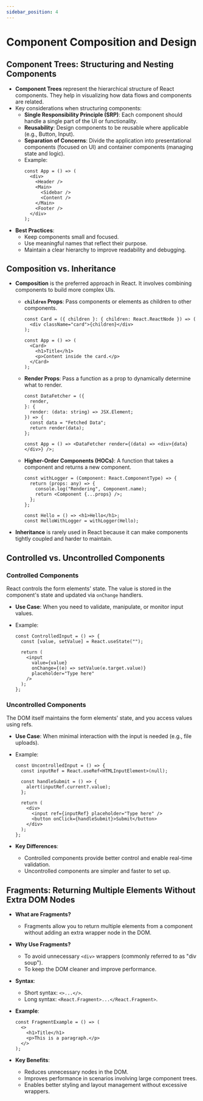 ```yaml
---
sidebar_position: 4
---
```


# Component Composition and Design

## Component Trees: Structuring and Nesting Components

- **Component Trees** represent the hierarchical structure of React components. They help in visualizing how data flows and components are related.
- Key considerations when structuring components:
  - **Single Responsibility Principle (SRP)**: Each component should handle a single part of the UI or functionality.
  - **Reusability**: Design components to be reusable where applicable (e.g., Button, Input).
  - **Separation of Concerns**: Divide the application into presentational components (focused on UI) and container components (managing state and logic).
  - Example:
    ```tsx
    const App = () => (
      <div>
        <Header />
        <Main>
          <Sidebar />
          <Content />
        </Main>
        <Footer />
      </div>
    );
    ```
- **Best Practices**:
  - Keep components small and focused.
  - Use meaningful names that reflect their purpose.
  - Maintain a clear hierarchy to improve readability and debugging.

## Composition vs. Inheritance

- **Composition** is the preferred approach in React. It involves combining components to build more complex UIs.

  - **`children` Props**: Pass components or elements as children to other components.

    ```tsx
    const Card = ({ children }: { children: React.ReactNode }) => (
      <div className="card">{children}</div>
    );

    const App = () => (
      <Card>
        <h1>Title</h1>
        <p>Content inside the card.</p>
      </Card>
    );
    ```

  - **Render Props**: Pass a function as a prop to dynamically determine what to render.

    ```tsx
    const DataFetcher = ({
      render,
    }: {
      render: (data: string) => JSX.Element;
    }) => {
      const data = "Fetched Data";
      return render(data);
    };

    const App = () => <DataFetcher render={(data) => <div>{data}</div>} />;
    ```

  - **Higher-Order Components (HOCs)**: A function that takes a component and returns a new component.

    ```tsx
    const withLogger = (Component: React.ComponentType) => {
      return (props: any) => {
        console.log("Rendering", Component.name);
        return <Component {...props} />;
      };
    };

    const Hello = () => <h1>Hello</h1>;
    const HelloWithLogger = withLogger(Hello);
    ```

- **Inheritance** is rarely used in React because it can make components tightly coupled and harder to maintain.

## Controlled vs. Uncontrolled Components

### Controlled Components

React controls the form elements' state. The value is stored in the component's state and updated via `onChange` handlers.

- **Use Case**: When you need to validate, manipulate, or monitor input values.
- Example:

  ```tsx
  const ControlledInput = () => {
    const [value, setValue] = React.useState("");

    return (
      <input
        value={value}
        onChange={(e) => setValue(e.target.value)}
        placeholder="Type here"
      />
    );
  };
  ```

### Uncontrolled Components

The DOM itself maintains the form elements' state, and you access values using refs.

- **Use Case**: When minimal interaction with the input is needed (e.g., file uploads).
- Example:

  ```tsx
  const UncontrolledInput = () => {
    const inputRef = React.useRef<HTMLInputElement>(null);

    const handleSubmit = () => {
      alert(inputRef.current?.value);
    };

    return (
      <div>
        <input ref={inputRef} placeholder="Type here" />
        <button onClick={handleSubmit}>Submit</button>
      </div>
    );
  };
  ```

- **Key Differences**:
  - Controlled components provide better control and enable real-time validation.
  - Uncontrolled components are simpler and faster to set up.

## Fragments: Returning Multiple Elements Without Extra DOM Nodes

- **What are Fragments?**

  - Fragments allow you to return multiple elements from a component without adding an extra wrapper node in the DOM.

- **Why Use Fragments?**

  - To avoid unnecessary `<div>` wrappers (commonly referred to as "div soup").
  - To keep the DOM cleaner and improve performance.

- **Syntax**:

  - Short syntax: `<>...</>`.
  - Long syntax: `<React.Fragment>...</React.Fragment>`.

- **Example**:

  ```tsx
  const FragmentExample = () => (
    <>
      <h1>Title</h1>
      <p>This is a paragraph.</p>
    </>
  );
  ```

- **Key Benefits**:
  - Reduces unnecessary nodes in the DOM.
  - Improves performance in scenarios involving large component trees.
  - Enables better styling and layout management without excessive wrappers.
